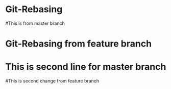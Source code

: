 # Git-Rebasing
#This is from master branch
# Git-Rebasing from feature branch
# This is second line for master branch
#This is second change from feature branch

